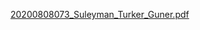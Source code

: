 [20200808073_Suleyman_Turker_Guner.pdf](https://github.com/stguner/MYS/files/13767131/20200808073_Suleyman_Turker_Guner.pdf)

